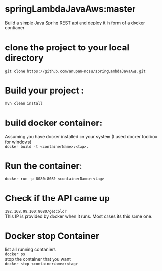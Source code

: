 # springLambdaJavaAws:master
Build a simple Java Spring REST api and deploy it in form of a docker contianer

# clone the project to your local directory
`git clone https://github.com/anupam-ncsu/springLambdaJavaAws.git `

# Build your project :  
`mvn clean install`

# build docker container:  
Assuming you have docker installed on your system (I used docker toolbox for windows)  
`docker build -t <containerName>:<tag>.`

# Run the container:  
`docker run -p 8080:8080 <containerName>:<tag>`

# Check if the API came up
`192.168.99.100:8080/getcolor`   
This IP is provided by docker when it runs. Most cases its this same one.  

# Docker stop Container
list all running contaniers  
`docker ps`  
stop the container that you want  
`docker stop <containerName>:<tag>`  
